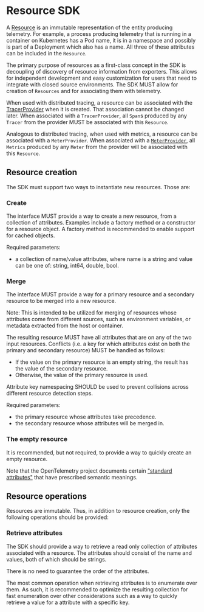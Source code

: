 # Resource SDK

A [Resource](../overview.md#resources) is an immutable representation of the entity producing
telemetry. For example, a process producing telemetry that is running in a
container on Kubernetes has a Pod name, it is in a namespace and possibly is
part of a Deployment which also has a name. All three of these attributes can be
included in the `Resource`.

The primary purpose of resources as a first-class concept in the SDK is
decoupling of discovery of resource information from exporters. This allows for
independent development and easy customization for users that need to integrate
with closed source environments. The SDK MUST allow for creation of `Resources` and
for associating them with telemetry.

When used with distributed tracing, a resource can be associated with the
[TracerProvider](../trace/sdk.md#tracer-sdk) when it is created.
That association cannot be changed later.
When associated with a `TracerProvider`,
all `Span`s produced by any `Tracer` from the provider MUST be associated with this `Resource`.

Analogous to distributed tracing, when used with metrics,
a resource can be associated with a `MeterProvider`.
When associated with a [`MeterProvider`](../metrics/api-user.md#obtaining-a-meter),
all `Metrics` produced by any `Meter` from the provider will be
associated with this `Resource`.

## Resource creation

The SDK must support two ways to instantiate new resources. Those are:

### Create

The interface MUST provide a way to create a new resource, from a collection of
attributes. Examples include a factory method or a constructor for a resource
object. A factory method is recommended to enable support for cached objects.

Required parameters:

- a collection of name/value attributes, where name is a string and value can be one
  of: string, int64, double, bool.

### Merge

The interface MUST provide a way for a primary resource and a
secondary resource to be merged into a new resource.

Note: This is intended to be utilized for merging of resources whose attributes
come from different sources,
such as environment variables, or metadata extracted from the host or container.

The resulting resource MUST have all attributes that are on any of the two input resources.
Conflicts (i.e. a key for which attributes exist on both the primary and secondary resource)
MUST be handled as follows:

* If the value on the primary resource is an empty string, the result has the value of the secondary resource.
* Otherwise, the value of the primary resource is used.

Attribute key namespacing SHOULD be used to prevent collisions across different
resource detection steps.

Required parameters:

- the primary resource whose attributes take precedence.
- the secondary resource whose attributes will be merged in.

### The empty resource

It is recommended, but not required, to provide a way to quickly create an empty
resource.

Note that the OpenTelemetry project documents certain ["standard
attributes"](semantic_conventions/README.md) that have prescribed semantic meanings.

## Resource operations

Resources are immutable. Thus, in addition to resource creation,
only the following operations should be provided:

### Retrieve attributes

The SDK should provide a way to retrieve a read only collection of attributes
associated with a resource. The attributes should consist of the name and values,
both of which should be strings.

There is no need to guarantee the order of the attributes.

The most common operation when retrieving attributes is to enumerate over them. As
such, it is recommended to optimize the resulting collection for fast
enumeration over other considerations such as a way to quickly retrieve a value
for a attribute with a specific key.

